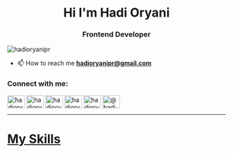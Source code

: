 <h1 align="center">Hi I'm Hadi Oryani</h1>
<h3 align="center">Frontend Developer</h3>

<p align="left"> <img src="https://komarev.com/ghpvc/?username=hadioryanipr&label=Profile%20views&color=0e75b6&style=flat" alt="hadioryanipr" /> </p>

- 📫 How to reach me **hadioryanipr@gmail.com**

<h3 align="left">Connect with me:</h3>
<p align="left">
<a href="https://dev.to/hadioryanipr" target="blank"><img align="center" src="https://raw.githubusercontent.com/rahuldkjain/github-profile-readme-generator/master/src/images/icons/Social/devto.svg" alt="hadioryanipr" height="30" width="40" /></a>
<a href="https://twitter.com/hadioryanipr" target="blank"><img align="center" src="https://raw.githubusercontent.com/rahuldkjain/github-profile-readme-generator/master/src/images/icons/Social/twitter.svg" alt="hadioryanipr" height="30" width="40" /></a>
<a href="https://linkedin.com/in/hadi-oryani-73029322a/" target="blank"><img align="center" src="https://raw.githubusercontent.com/rahuldkjain/github-profile-readme-generator/master/src/images/icons/Social/linked-in-alt.svg" alt="hadioryanipr" height="30" width="40" /></a>
<a href="https://stackoverflow.com/users/16299432/hadioryani" target="blank"><img align="center" src="https://raw.githubusercontent.com/rahuldkjain/github-profile-readme-generator/master/src/images/icons/Social/stack-overflow.svg" alt="hadioryanipr" height="30" width="40" /></a>
<a href="https://instagram.com/hadioryanipr" target="blank"><img align="center" src="https://raw.githubusercontent.com/rahuldkjain/github-profile-readme-generator/master/src/images/icons/Social/instagram.svg" alt="hadioryanipr" height="30" width="40" /></a>
<a href="https://medium.com/@hadioryanipr" target="blank"><img align="center" src="https://raw.githubusercontent.com/rahuldkjain/github-profile-readme-generator/master/src/images/icons/Social/medium.svg" alt="@hadioryanipr" height="30" width="40" /></a>
</p>

<hr>

<h1> <a href="https://hadioryanipr.github.io/introduction/" target="_blank" >My Skills</a> </h1>

